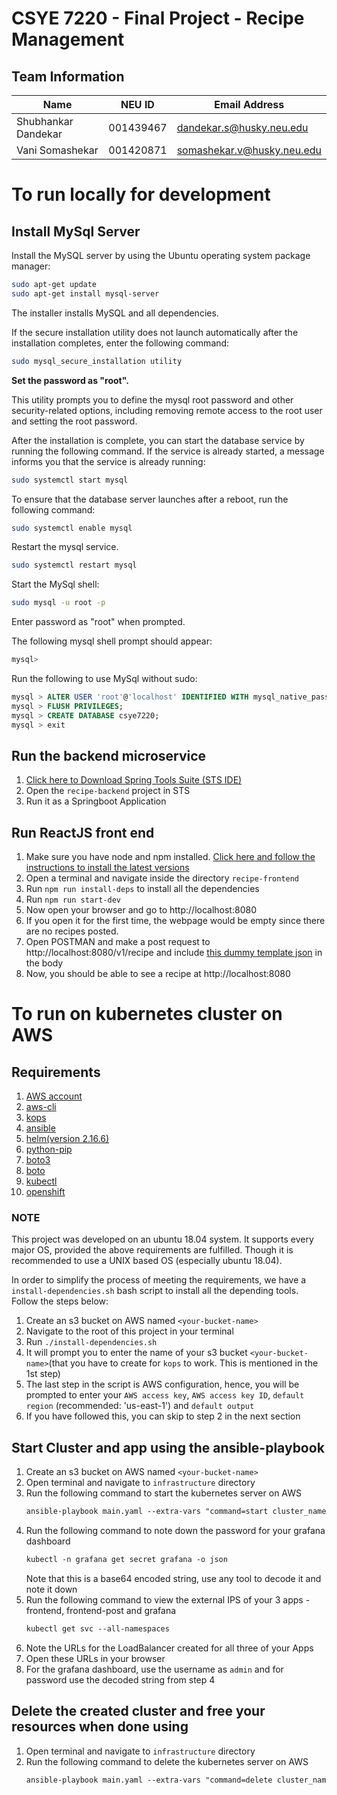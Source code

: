 
# CSYE 7220 - Final Project - Recipe Management
## Team Information
| Name | NEU ID | Email Address |
| --- | --- | --- |
| Shubhankar Dandekar| 001439467| dandekar.s@husky.neu.edu |
| Vani Somashekar | 001420871 | somashekar.v@husky.neu.edu|

# To run locally for development
## Install MySql Server
Install the MySQL server by using the Ubuntu operating system package manager:
```sh
sudo apt-get update
sudo apt-get install mysql-server
```
The installer installs MySQL and all dependencies.

If the secure installation utility does not launch automatically after the installation completes, enter the following command:

```sh
sudo mysql_secure_installation utility
```
**Set the password as "root".**

This utility prompts you to define the mysql root password and other security-related options, including removing remote access to the root user and setting the root password. 

After the installation is complete, you can start the database service by running the following command. If the service is already started, a message informs you that the service is already running:
```sh
sudo systemctl start mysql
```
To ensure that the database server launches after a reboot, run the following command:
```sh
sudo systemctl enable mysql
```

Restart the mysql service.
```sh
sudo systemctl restart mysql
```

Start the MySql shell: 
```sh
sudo mysql -u root -p
```
Enter password as "root" when prompted.

The following mysql shell prompt should appear:
```sh
mysql>
```
Run the following to use MySql without sudo:
```sql
mysql > ALTER USER 'root'@'localhost' IDENTIFIED WITH mysql_native_password BY 'root';
mysql > FLUSH PRIVILEGES;
mysql > CREATE DATABASE csye7220;
mysql > exit
```

## Run the backend microservice
1. [Click here to Download Spring Tools Suite (STS IDE)](https://download.springsource.com/release/STS4/4.6.0.RELEASE/dist/e4.15/spring-tool-suite-4-4.6.0.RELEASE-e4.15.0-linux.gtk.x86_64.tar.gz)
2. Open the `recipe-backend` project in STS
3. Run it as a Springboot Application

## Run ReactJS front end
1. Make sure you have node and npm installed. [Click here and follow the instructions to install the latest versions](https://www.digitalocean.com/community/tutorials/how-to-install-node-js-on-ubuntu-18-04) 
2. Open a terminal and navigate inside the directory `recipe-frontend`
3. Run `npm run install-deps` to install all the dependencies
4. Run `npm run start-dev`
5. Now open your browser and go to http://localhost:8080
6. If you open it for the first time, the webpage would be empty since there are no recipes posted.
7. Open POSTMAN and make a post request to http://localhost:8080/v1/recipe and include [this dummy template json](./dummy-recipe-template.json) in the body
8. Now, you should be able to see a recipe at http://localhost:8080

# To run on kubernetes cluster on AWS

## Requirements

1. [AWS account](https://aws.amazon.com)
2. [aws-cli](https://docs.aws.amazon.com/cli/latest/userguide/cli-chap-install.html)
3. [kops](https://kops.sigs.k8s.io/getting_started/install/)
4. [ansible](https://docs.ansible.com/ansible/latest/installation_guide/index.html)
5. [helm(version 2.16.6)](https://github.com/helm/helm)
6. [python-pip](https://pip.pypa.io/en/stable/installing/)
7. [boto3](https://pypi.org/project/boto3/)
8. [boto](https://pypi.org/project/boto/)
9. [kubectl](https://kubernetes.io/docs/tasks/tools/install-kubectl/)
10. [openshift](https://pypi.org/project/openshift/)

### NOTE

This project was developed on an ubuntu 18.04 system. It supports every major OS, provided the above requirements are fulfilled. Though it is recommended to use a UNIX based OS (especially ubuntu 18.04).

In order to simplify the process of meeting the requirements, we have a `install-dependencies.sh` bash script to install all the depending tools. Follow the steps below:

1. Create an s3 bucket on AWS named `<your-bucket-name>`
2. Navigate to the root of this project in your terminal
3. Run `./install-dependencies.sh`
4. It will prompt you to enter the name of your s3 bucket `<your-bucket-name>`(that you have to create for `kops` to work. This is mentioned in the 1st step)
5. The last step in the script is AWS configuration, hence, you will be prompted to enter your `AWS access key`, `AWS access key ID`, `default region` (recommended: 'us-east-1') and `default output`
6. If you have followed this, you can skip to step 2 in the next section

## Start Cluster and app using the ansible-playbook

1. Create an s3 bucket on AWS named `<your-bucket-name>`
2. Open terminal and navigate to `infrastructure` directory
3. Run the following command to start the kubernetes server on AWS
    ```xml
    ansible-playbook main.yaml --extra-vars "command=start cluster_name=k8s.local kops_state_store=s3://<your-bucket-name>"
    ```
4. Run the following command to note down the password for your grafana dashboard
    ```xml
    kubectl -n grafana get secret grafana -o json
    ```
    Note that this is a base64 encoded string, use any tool to decode it and note it down
5. Run the following command to view the external IPS of your 3 apps - frontend, frontend-post and grafana
   ```xml
   kubectl get svc --all-namespaces
   ```
6. Note the URLs for the LoadBalancer created for all three of your Apps
7. Open these URLs in your browser
8. For the grafana dashboard, use the username as `admin` and for password use the decoded string from step 4

## Delete the created cluster and free your resources when done using

1. Open terminal and navigate to `infrastructure` directory
2. Run the following command to delete the kubernetes server on AWS
    ```xml
    ansible-playbook main.yaml --extra-vars "command=delete cluster_name=k8s.local kops_state_store=s3://<your-bucket-name>"
    ```


